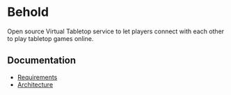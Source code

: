 Behold
======

Open source Virtual Tabletop service to let players connect with each other to play tabletop games
online.

## Documentation

* [Requirements](./doc/requirements.md)
* [Architecture](./doc/architecture.md)
